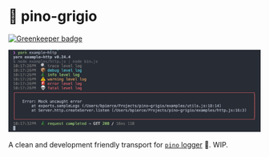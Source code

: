 # 🍷 pino-grigio

[![Greenkeeper badge](https://badges.greenkeeper.io/brandonjpierce/pino-grigio.svg)](https://greenkeeper.io/)

![](screenshot.png)

A clean and development friendly transport for [`pino` logger](https://github.com/pinojs/pino) 🌲. WIP.
